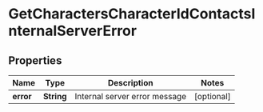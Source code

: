 
# GetCharactersCharacterIdContactsInternalServerError

## Properties
Name | Type | Description | Notes
------------ | ------------- | ------------- | -------------
**error** | **String** | Internal server error message |  [optional]



